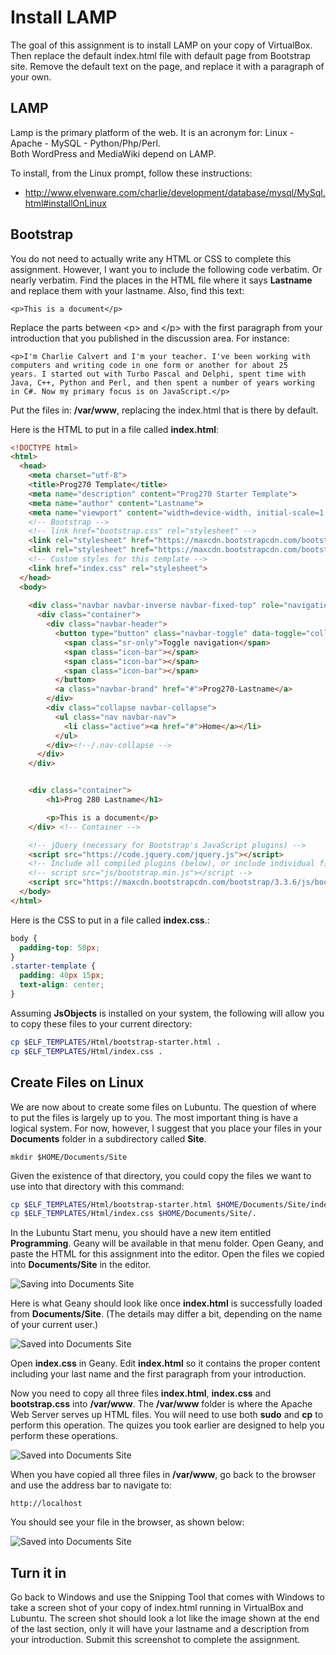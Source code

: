 Install LAMP
============

The goal of this assignment is to install LAMP on your copy of 
VirtualBox. Then replace the default index.html file with default
page from Bootstrap site. Remove the default text on the page,
and replace it with a paragraph of your own.

LAMP
----

Lamp is the primary platform of the web. It is an acronym for: Linux - Apache -
MySQL - Python/Php/Perl. Both WordPress and MediaWiki depend on LAMP.

To install, from the Linux prompt, follow these instructions:

-   <http://www.elvenware.com/charlie/development/database/mysql/MySql.html#installOnLinux>

Bootstrap
---------

You do not need to actually write any HTML or CSS to complete this
assignment. However, I want you to include the following code
verbatim. Or nearly verbatim. Find the places in the HTML file 
where it says **Lastname** and replace them with your lastname. Also,
find this text:

	<p>This is a document</p>
	
Replace the parts between \<p\> and \<\/p\> with the first paragraph
from your introduction that you published in the discussion area. For
instance:

	<p>I'm Charlie Calvert and I'm your teacher. I've been working with 
	computers and writing code in one form or another for about 25 
	years. I started out with Turbo Pascal and Delphi, spent time with 
	Java, C++, Python and Perl, and then spent a number of years working 
	in C#. Now my primary focus is on JavaScript.</p>

Put the files in: **/var/www**, replacing the index.html that is there
by default.

Here is the HTML to put in a file called **index.html**:

```html
<!DOCTYPE html>
<html>
  <head>
  	<meta charset="utf-8">
    <title>Prog270 Template</title>
    <meta name="description" content="Prog270 Starter Template">
    <meta name="author" content="Lastname">
    <meta name="viewport" content="width=device-width, initial-scale=1.0">
    <!-- Bootstrap -->
    <!-- link href="bootstrap.css" rel="stylesheet" -->
    <link rel="stylesheet" href="https://maxcdn.bootstrapcdn.com/bootstrap/3.3.6/css/bootstrap.min.css" integrity="sha384-1q8mTJOASx8j1Au+a5WDVnPi2lkFfwwEAa8hDDdjZlpLegxhjVME1fgjWPGmkzs7" crossorigin="anonymous">
    <link rel="stylesheet" href="https://maxcdn.bootstrapcdn.com/bootstrap/3.3.6/css/bootstrap-theme.min.css" integrity="sha384-fLW2N01lMqjakBkx3l/M9EahuwpSfeNvV63J5ezn3uZzapT0u7EYsXMjQV+0En5r" crossorigin="anonymous">
    <!-- Custom styles for this template -->
    <link href="index.css" rel="stylesheet">
  </head>
  <body>
  
    <div class="navbar navbar-inverse navbar-fixed-top" role="navigation">
      <div class="container">
        <div class="navbar-header">
          <button type="button" class="navbar-toggle" data-toggle="collapse" data-target=".navbar-collapse">
            <span class="sr-only">Toggle navigation</span>
            <span class="icon-bar"></span>
            <span class="icon-bar"></span>
            <span class="icon-bar"></span>
          </button>
          <a class="navbar-brand" href="#">Prog270-Lastname</a>
        </div>
        <div class="collapse navbar-collapse">
          <ul class="nav navbar-nav">
            <li class="active"><a href="#">Home</a></li>           
          </ul>
        </div><!--/.nav-collapse -->
      </div>
    </div>


    <div class="container">
        <h1>Prog 280 Lastname</h1>

        <p>This is a document</p>
    </div> <!-- Container -->

    <!-- jQuery (necessary for Bootstrap's JavaScript plugins) -->
    <script src="https://code.jquery.com/jquery.js"></script>
    <!-- Include all compiled plugins (below), or include individual files as needed -->
    <!-- script src="js/bootstrap.min.js"></script -->
    <script src="https://maxcdn.bootstrapcdn.com/bootstrap/3.3.6/js/bootstrap.min.js" integrity="sha384-0mSbJDEHialfmuBBQP6A4Qrprq5OVfW37PRR3j5ELqxss1yVqOtnepnHVP9aJ7xS" crossorigin="anonymous"></script>
  </body>
</html>
```

Here is the CSS to put in a file called **index.css**.:

```css
body {
  padding-top: 50px;
}
.starter-template {
  padding: 40px 15px;
  text-align: center;
}
```

Assuming **JsObjects** is installed on your system, the following will allow you to copy these files to your current directory:

```bash
cp $ELF_TEMPLATES/Html/bootstrap-starter.html .
cp $ELF_TEMPLATES/Html/index.css .
```

Create Files on Linux
---------------------

We are now about to create some files on Lubuntu. The question of where
to put the files is largely up to you. The most important thing is
have a logical system. For now, however, I suggest that you place your
files in your **Documents** folder in a subdirectory called **Site**.

	mkdir $HOME/Documents/Site

Given the existence of that directory, you could copy the files we want to use into that directory with this command:

```bash
cp $ELF_TEMPLATES/Html/bootstrap-starter.html $HOME/Documents/Site/index.html
cp $ELF_TEMPLATES/Html/index.css $HOME/Documents/Site/.
```

In the Lubuntu Start menu, you should have a new item entitled 
**Programming**. Geany will be available in that menu folder. Open 
Geany, and paste the HTML for this assignment into the editor. Open the files we copied into **Documents/Site** in the editor.

![**Saving into Documents Site**](https://s3.amazonaws.com/bucket01.elvenware.com/images/Geany01.png)

Here is what Geany should look like once **index.html** is successfully loaded from **Documents/Site**. (The details may differ a bit, depending on the name of your current user.)

![**Saved into Documents Site**](https://s3.amazonaws.com/bucket01.elvenware.com/images/Geany03.png)

Open **index.css** in Geany. Edit **index.html** so it contains
the proper content including your last name and the first paragraph
from your introduction.

Now you need to copy all three files **index.html**, **index.css** and
**bootstrap.css** into **/var/www**. The **/var/www** folder is where
the Apache Web Server serves up HTML files. You will need to use both
**sudo** and **cp** to perform this operation. The quizes you took
earlier are designed to help you perform these operations.

![**Saved into Documents Site**](https://s3.amazonaws.com/bucket01.elvenware.com/images/Lubuntu03.png)

When you have copied all three files in **/var/www**, go back to the
browser and use the address bar to navigate to:

	http://localhost
	
You should see your file in the browser, as shown below:

![**Saved into Documents Site**](https://s3.amazonaws.com/bucket01.elvenware.com/images/Lubuntu04.png)

Turn it in
----------

Go back to Windows and use the Snipping Tool that comes with Windows 
to take a screen shot of your copy of index.html running in 
VirtualBox and Lubuntu. The screen shot should look a lot like the 
image shown at the end of the last section, only it will have your 
lastname and a description from your introduction. Submit this 
screenshot to complete the assignment.
